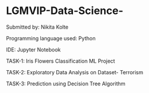 # LGMVIP-Data-Science-


Submitted by: Nikita Kolte

Programming language used: Python

IDE: Jupyter Notebook

TASK-1:
Iris Flowers Classification ML Project

TASK-2:
Exploratory Data Analysis on Dataset- Terrorism

TASK-3:
Prediction using Decision Tree Algorithm

